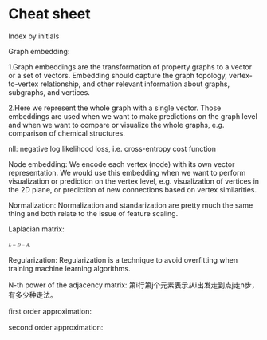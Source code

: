 Cheat sheet
===========

Index by initials

Graph embedding:

1.Graph embeddings are the transformation of property graphs to a vector or a
set of vectors. Embedding should capture the graph topology, vertex-to-vertex
relationship, and other relevant information about graphs, subgraphs, and
vertices.

2.Here we represent the whole graph with a single vector. Those embeddings are
used when we want to make predictions on the graph level and when we want to
compare or visualize the whole graphs, e.g. comparison of chemical structures.

nll: negative log likelihood loss, i.e. cross-entropy cost function

Node embedding: We encode each vertex (node) with its own vector representation.
We would use this embedding when we want to perform visualization or prediction
on the vertex level, e.g. visualization of vertices in the 2D plane, or
prediction of new connections based on vertex similarities.

Normalization: Normalization and standarization are pretty much the same thing
and both relate to the issue of feature scaling. 

Laplacian matrix:

![IMG_256](media/bd2b7bdeab9615e073bc562217049a0f.png)

Regularization: Regularization is a technique to avoid overfitting when training
machine learning algorithms.

N-th power of the adjacency matrix:
第i行第j个元素表示从i出发走到点j走n步，有多少种走法。



ﬁrst order approximation: 

second order approximation: 

